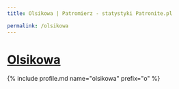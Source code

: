 ```yaml
---
title: Olsikowa | Patromierz - statystyki Patronite.pl

permalink: /olsikowa
---
```


# [Olsikowa](https://patronite.pl/olsikowa)

{% include profile.md name="olsikowa" prefix="o" %}
